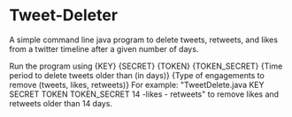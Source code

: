 # Tweet-Deleter
A simple command line java program to delete tweets, retweets, and likes from a twitter timeline after a given number of days.

Run the program using {KEY} {SECRET} {TOKEN} {TOKEN_SECRET} {Time period to delete tweets older than (in days)} {Type of engagements to remove (tweets, likes, retweets)}
For example: "TweetDelete.java KEY SECRET TOKEN TOKEN_SECRET 14 -likes - retweets" to remove likes and retweets older than 14 days.

